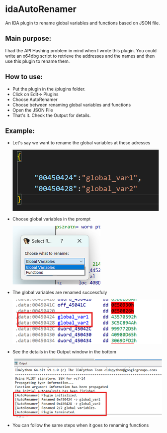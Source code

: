 # idaAutoRenamer
An IDA plugin to rename global variables and functions based on JSON file.

## Main purpose:
I had the API Hashing problem in mind when I wrote this plugin. You could write an x64dbg script to retrieve the addresses and the names and then use this plugin to rename them.

## How to use:
- Put the plugin in the /plugins folder.
- Click on Edit-> Plugins
- Choose AutoRenamer
- Choose between renaming global variables and functions
- Open the JSON File
- That's it. Check the Output for details.

## Example:
- Let's say we want to rename the global variables at these adresses

  ![json_file](images/json_file.png)

- Choose global variables in the prompt

  ![prompt](images/choices.png)

- The global variables are renamed successfuly

  ![renamed](images/renamed.png)
  
- See the details in the Output window in the bottom

  ![output](images/result.png)

- You can follow the same steps when it goes to renaming functions
